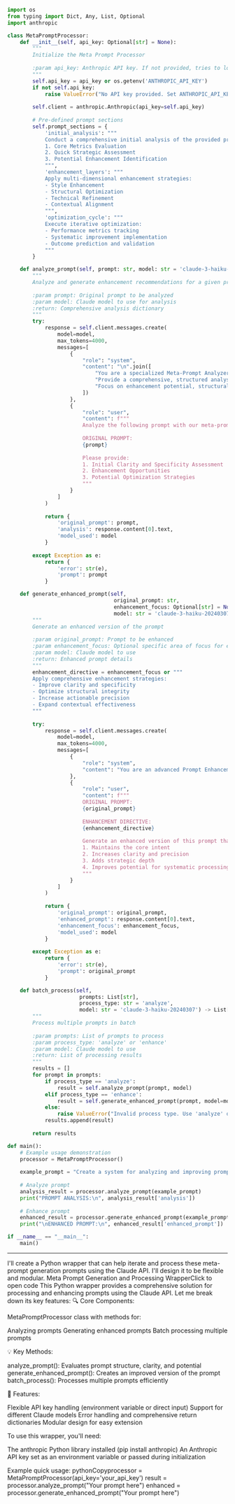 ```python

import os
from typing import Dict, Any, List, Optional
import anthropic

class MetaPromptProcessor:
    def __init__(self, api_key: Optional[str] = None):
        """
        Initialize the Meta Prompt Processor
        
        :param api_key: Anthropic API key. If not provided, tries to load from environment.
        """
        self.api_key = api_key or os.getenv('ANTHROPIC_API_KEY')
        if not self.api_key:
            raise ValueError("No API key provided. Set ANTHROPIC_API_KEY environment variable.")
        
        self.client = anthropic.Anthropic(api_key=self.api_key)
        
        # Pre-defined prompt sections
        self.prompt_sections = {
            'initial_analysis': """
            Conduct a comprehensive initial analysis of the provided prompt using:
            1. Core Metrics Evaluation
            2. Quick Strategic Assessment
            3. Potential Enhancement Identification
            """,
            'enhancement_layers': """
            Apply multi-dimensional enhancement strategies:
            - Style Enhancement
            - Structural Optimization
            - Technical Refinement
            - Contextual Alignment
            """,
            'optimization_cycle': """
            Execute iterative optimization:
            - Performance metrics tracking
            - Systematic improvement implementation
            - Outcome prediction and validation
            """
        }

    def analyze_prompt(self, prompt: str, model: str = 'claude-3-haiku-20240307') -> Dict[str, Any]:
        """
        Analyze and generate enhancement recommendations for a given prompt
        
        :param prompt: Original prompt to be analyzed
        :param model: Claude model to use for analysis
        :return: Comprehensive analysis dictionary
        """
        try:
            response = self.client.messages.create(
                model=model,
                max_tokens=4000,
                messages=[
                    {
                        "role": "system",
                        "content": "\n".join([
                            "You are a specialized Meta-Prompt Analyzer.",
                            "Provide a comprehensive, structured analysis of the given prompt.",
                            "Focus on enhancement potential, structural integrity, and strategic optimization."
                        ])
                    },
                    {
                        "role": "user", 
                        "content": f"""
                        Analyze the following prompt with our meta-prompt framework:
                        
                        ORIGINAL PROMPT:
                        {prompt}
                        
                        Please provide:
                        1. Initial Clarity and Specificity Assessment
                        2. Enhancement Opportunities
                        3. Potential Optimization Strategies
                        """
                    }
                ]
            )
            
            return {
                'original_prompt': prompt,
                'analysis': response.content[0].text,
                'model_used': model
            }
        
        except Exception as e:
            return {
                'error': str(e),
                'prompt': prompt
            }

    def generate_enhanced_prompt(self, 
                                  original_prompt: str, 
                                  enhancement_focus: Optional[str] = None,
                                  model: str = 'claude-3-haiku-20240307') -> Dict[str, Any]:
        """
        Generate an enhanced version of the prompt
        
        :param original_prompt: Prompt to be enhanced
        :param enhancement_focus: Optional specific area of focus for enhancement
        :param model: Claude model to use
        :return: Enhanced prompt details
        """
        enhancement_directive = enhancement_focus or """
        Apply comprehensive enhancement strategies:
        - Improve clarity and specificity
        - Optimize structural integrity
        - Increase actionable precision
        - Expand contextual effectiveness
        """
        
        try:
            response = self.client.messages.create(
                model=model,
                max_tokens=4000,
                messages=[
                    {
                        "role": "system",
                        "content": "You are an advanced Prompt Enhancement Specialist."
                    },
                    {
                        "role": "user",
                        "content": f"""
                        ORIGINAL PROMPT:
                        {original_prompt}
                        
                        ENHANCEMENT DIRECTIVE:
                        {enhancement_directive}
                        
                        Generate an enhanced version of this prompt that:
                        1. Maintains the core intent
                        2. Increases clarity and precision
                        3. Adds strategic depth
                        4. Improves potential for systematic processing
                        """
                    }
                ]
            )
            
            return {
                'original_prompt': original_prompt,
                'enhanced_prompt': response.content[0].text,
                'enhancement_focus': enhancement_focus,
                'model_used': model
            }
        
        except Exception as e:
            return {
                'error': str(e),
                'prompt': original_prompt
            }

    def batch_process(self, 
                       prompts: List[str], 
                       process_type: str = 'analyze', 
                       model: str = 'claude-3-haiku-20240307') -> List[Dict[str, Any]]:
        """
        Process multiple prompts in batch
        
        :param prompts: List of prompts to process
        :param process_type: 'analyze' or 'enhance'
        :param model: Claude model to use
        :return: List of processing results
        """
        results = []
        for prompt in prompts:
            if process_type == 'analyze':
                result = self.analyze_prompt(prompt, model)
            elif process_type == 'enhance':
                result = self.generate_enhanced_prompt(prompt, model=model)
            else:
                raise ValueError("Invalid process type. Use 'analyze' or 'enhance'.")
            results.append(result)
        
        return results

def main():
    # Example usage demonstration
    processor = MetaPromptProcessor()
    
    example_prompt = "Create a system for analyzing and improving prompts"
    
    # Analyze prompt
    analysis_result = processor.analyze_prompt(example_prompt)
    print("PROMPT ANALYSIS:\n", analysis_result['analysis'])
    
    # Enhance prompt
    enhanced_result = processor.generate_enhanced_prompt(example_prompt)
    print("\nENHANCED PROMPT:\n", enhanced_result['enhanced_prompt'])

if __name__ == "__main__":
    main()

```




_____


I'll create a Python wrapper that can help iterate and process these meta-prompt generation prompts using the Claude API. I'll design it to be flexible and modular.
Meta Prompt Generation and Processing WrapperClick to open code
This Python wrapper provides a comprehensive solution for processing and enhancing prompts using the Claude API. Let me break down its key features:
🔍 Core Components:

MetaPromptProcessor class with methods for:

Analyzing prompts
Generating enhanced prompts
Batch processing multiple prompts



💡 Key Methods:

analyze_prompt(): Evaluates prompt structure, clarity, and potential
generate_enhanced_prompt(): Creates an improved version of the prompt
batch_process(): Processes multiple prompts efficiently

🚀 Features:

Flexible API key handling (environment variable or direct input)
Support for different Claude models
Error handling and comprehensive return dictionaries
Modular design for easy extension

To use this wrapper, you'll need:

The anthropic Python library installed (pip install anthropic)
An Anthropic API key set as an environment variable or passed during initialization

Example quick usage:
pythonCopyprocessor = MetaPromptProcessor(api_key='your_api_key')
result = processor.analyze_prompt("Your prompt here")
enhanced = processor.generate_enhanced_prompt("Your prompt here")



